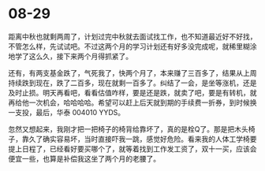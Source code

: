 # 08-29

距离中秋也就剩两周了，计划过完中秋就去面试找工作，也不知道最近好不好找，不管怎么样，先试试吧。不过这两个月的学习计划还有好多没完成呢，就稀里糊涂地学了这么久，接下来两个月得抓紧了。

还有，有两支基金跌了，气死我了，快两个月了，本来赚了三百多了，结果从上周持续跌到现在，跌了二百多，现在就剩一百多了。纠结了一会，是坐等涨机，还是及时止损。明天再看吧，看看估值咋样，要是还是跌，就卖了吧，要是有转机，就再给他一次机会，哈哈哈哈。希望可以赶上后天就到期的手续费一折券，到时候换一支投，最后，华泰 004010 YYDS。

忽然又想起来，我刚才把一把椅子的椅背给靠坏了，真的是栓Q了。那是把木头椅子，靠久了确实容易坏，当时直接吓我一跳，感觉好危险。看来我的人体工学椅要提上日程了，已经看好要买哪个了，就等着找到工作发工资了，双十一买，应该会便宜一些，也算是补偿我这坐了两个月的老腰了。